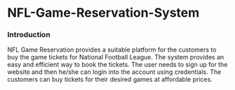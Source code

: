 # NFL-Game-Reservation-System

### Introduction 

NFL Game Reservation provides a suitable platform for the customers to buy the game tickets for National Football League. The system provides an easy and efficient way to book the tickets. 
The user needs to sign up for the website and then he/she can login into the account using credentials. The customers can buy tickets for their desired games at affordable prices. 
